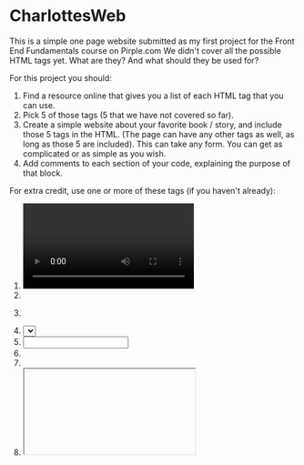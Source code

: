 # CharlottesWeb
This is a simple one page website submitted as my first project for the Front End Fundamentals course on Pirple.com
We didn't cover all the possible HTML tags yet. What are they? And what should they be used for?

For this project you should:

1. Find a resource online that gives you a list of each HTML tag that you can use.
2. Pick 5 of those tags (5 that we have not covered so far).
3. Create a simple website about your favorite book / story, and include those 5 tags in the HTML. (The page can have any other tags as well, as long as those 5 are included). This can take any form. You can get as complicated or as simple as you wish.
4. Add comments to each section of your code, explaining the purpose of that block.

For extra credit, use one or more of these tags (if you haven't already):

1. <video>
2. <audio>
3. <form>
4. <select>
5. <input>
6. <base>
7. <meta>
8. <iframe>
